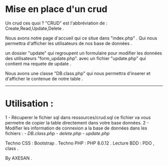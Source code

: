 
# Mise en place d'un crud 
Un crud ces quoi ? 
"CRUD" est l'abbréviation de : Create,Read,Update,Delete .

Nous avons notre page d'accueil qui ce situe dans "index.php" . 
Qui nous permettra d'afficher les utilisateurs de nos base de données .

un dossier "update" qui regroupent un formulaire pour modifier les données des utilisateurs "form_update.php". 
avec un fichier "update.php" qui contient ma requete de update . 

Nous avons une classe "DB.class.php" qui nous permettra d'inserer et d'afficher le contenue de notre table . 

--------------------------------------------------------------------------------------
# Utilisation : 

1 - Récuperer le fichier sql dans ressources/crud.sql ce fichier va vous permetre de copier la table directement dans votre base données.
2 - Modifier les information de connexion a la base de données dans les fichiers :
                                        - *DB.class.php*
                                        - *delete.php* 
                                        - *update.php* 



Techno CSS : Bootstrap . 
Techno PHP : PHP 8.0.12 .
Lecture BDD : PDO , class . 

By AXESAN .




 
